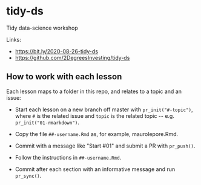 # tidy-ds

Tidy data-science workshop

Links:

* https://bit.ly/2020-08-26-tidy-ds
* https://github.com/2DegreesInvesting/tidy-ds



## How to work with each lesson

Each lesson maps to a folder in this repo, and relates to a topic and an issue:

* Start each lesson on a new branch off master with `pr_init("#-topic")`, where `#` is the related issue and `topic` is the related topic -- e.g. `pr_init("01-rmarkdown")`.

* Copy the file `##-username.Rmd` as, for example, maurolepore.Rmd.

* Commit with a message like "Start #01" and submit a PR with `pr_push()`.

* Follow the instructions in `##-username.Rmd`.

* Commit after each section with an informative message and run `pr_sync()`.
